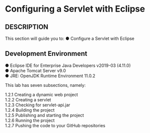 # Configuring a Servlet with Eclipse

## DESCRIPTION

This section will guide you to:
● Configure a Servlet with Eclipse

## Development Environment
● Eclipse IDE for Enterprise Java Developers v2019-03 (4.11.0)\
● Apache Tomcat Server v9.0\
● JRE: OpenJDK Runtime Environment 11.0.2

This lab has seven subsections, namely:

1.2.1 Creating a dynamic web project\
1.2.2 Creating a servlet\
1.2.3 Checking for servlet-api.jar\
1.2.4 Building the project\
1.2.5 Publishing and starting the project\
1.2.6 Running the project\
1.2.7 Pushing the code to your GitHub repositories
